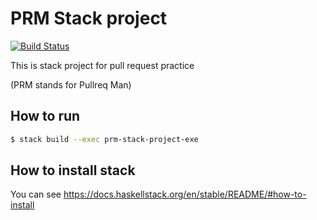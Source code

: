 # PRM Stack project
[![Build Status](https://travis-ci.org/pullreq-man/prm-stack-project.svg?branch=feature%2Ftravis)](https://travis-ci.org/pullreq-man/prm-stack-project)

This is stack project for pull request practice

(PRM stands for Pullreq Man)

## How to run

```sh
$ stack build --exec prm-stack-project-exe
```

## How to install stack

You can see https://docs.haskellstack.org/en/stable/README/#how-to-install
